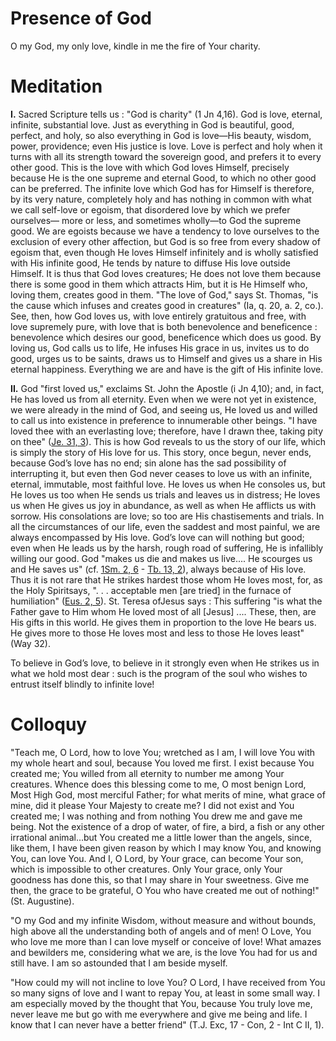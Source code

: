 # Presence of God

O my God, my only love, kindle in me the fire of Your charity.

# Meditation

**I.** Sacred Scripture tells us : "God is charity" (1 Jn 4,16). God is love, eternal, infinite, substantial love. Just as everything in God is beautiful, good, perfect, and holy, so also everything in God is love—His beauty, wisdom, power, providence; even His justice is love. Love is perfect and holy when it turns with all its strength toward the sovereign good, and prefers it to every other good. This is the love with which God loves Himself, precisely because He is the one supreme and eternal Good, to which no other good can be preferred. The infinite love which God has for Himself is therefore, by its very nature, completely holy and has nothing in common with what we call self-love or egoism, that disordered love by which we prefer ourselves— more or less, and sometimes wholly—to God the supreme good. We are egoists because we have a tendency to love ourselves to the exclusion of every other affection, but God is so free from every shadow of egoism that, even though He loves Himself infinitely and is wholly satisfied with His infinite good, He tends by nature to diffuse His love outside Himself. It is thus that God loves creatures; He does not love them because there is some good in them which attracts Him, but it is He Himself who, loving them, creates good in them. "The love of God," says St. Thomas, "is the cause which infuses and creates good in creatures" (Ia, q. 20, a. 2, co.). See, then, how God loves us, with love entirely gratuitous and free, with love supremely pure, with love that is both benevolence and beneficence : benevolence which desires our good, beneficence which does us good. By loving us, God calls us to life, He infuses His grace in us, invites us to do good, urges us to be saints, draws us to Himself and gives us a share in His eternal happiness. Everything we are and have is the gift of His infinite love.

**II.** God "first loved us," exclaims St. John the Apostle (i Jn 4,10); and, in fact, He has loved us from all eternity. Even when we were not yet in existence, we were already in the mind of God, and seeing us, He loved us and willed to call us into existence in preference to innumerable other beings. "I have loved thee with an everlasting love; therefore, have I drawn thee, taking pity on thee" ([Je. 31, 3](https://vulgata.online/bible/Je.31?ed=DR2&vfn=DR2.Je.31.3:vs)). This is how God reveals to us the story of our life, which is simply the story of His love for us. This story, once begun, never ends, because God’s love has no end; sin alone has the sad possibility of interrupting it, but even then God never ceases to love us with an infinite, eternal, immutable, most faithful love. He loves us when He consoles us, but He loves us too when He sends us trials and leaves us in distress; He loves us when He gives us joy in abundance, as well as when He afflicts us with sorrow. His consolations are love; so too are His chastisements and trials. In all the circumstances of our life, even the saddest and most painful, we are always encompassed by His love. God’s love can will nothing but good; even when He leads us by the harsh, rough road of suffering, He is infallibly willing our good. God "makes us die and makes us live.... He scourges us and He saves us" (cf. [1Sm. 2, 6](https://vulgata.online/bible/1Sm.2?ed=DR2&vfn=DR2.1Sm.2.6:vs) - [Tb. 13, 2](https://vulgata.online/bible/Tb.13?ed=DR2&vfn=DR2.Tb.13.2:vs)), always because of His love. Thus it is not rare that He strikes hardest those whom He loves most, for, as the Holy Spiritsays, ". . . acceptable men [are tried] in the furnace of humiliation" ([Eus. 2, 5](https://vulgata.online/bible/Eus.2?ed=DR2&vfn=DR2.Eus.2.5:vs)). St. Teresa ofJesus says : This suffering "is what the Father gave to Him whom He loved most of all [Jesus] .... These, then, are His gifts in this world. He gives them in proportion to the love He bears us. He gives more to those He loves most and less to those He loves least" (Way 32).

To believe in God’s love, to believe in it strongly even when He strikes us in what we hold most dear : such is the program of the soul who wishes to entrust itself blindly to infinite love!

# Colloquy

"Teach me, O Lord, how to love You; wretched as I am, I will love You with my whole heart and soul, because You loved me first. I exist because You created me; You willed from all eternity to number me among Your creatures. Whence does this blessing come to me, O most benign Lord, Most High God, most merciful Father; for what merits of mine, what grace of mine, did it please Your Majesty to create me? I did not exist and You created me; I was nothing and from nothing You drew me and gave me being. Not the existence of a drop of water, of fire, a bird, a fish or any other irrational animal...but You created me a little lower than the angels, since, like them, I have been given reason by which I may know You, and knowing You, can love You. And I, O Lord, by Your grace, can become Your son, which is impossible to other creatures. Only Your grace, only Your goodness has done this, so that I may share in Your sweetness. Give me then, the grace to be grateful, O You who have created me out of nothing!" (St. Augustine).

"O my God and my infinite Wisdom, without measure and without bounds, high above all the understanding both of angels and of men! O Love, You who love me more than I can love myself or conceive of love! What amazes and bewilders me, considering what we are, is the love You had for us and still have. I am so astounded that I am beside myself.

"How could my will not incline to love You? O Lord, I have received from You so many signs of love and I want to repay You, at least in some small way. I am especially moved by the thought that You, because You truly love me, never leave me but go with me everywhere and give me being and life. I know that I can never have a better friend" (T.J. Exc, 17 - Con, 2 - Int C II, 1).
